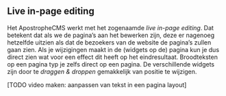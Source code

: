 

## Live in-page editing

Het ApostropheCMS werkt met het zogenaamde _live in-page editing_. Dat betekent dat als we de pagina’s aan het bewerken zijn, deze er nagenoeg hetzelfde uitzien als dat de bezoekers van de website de pagina’s  zullen gaan zien. Als je wijzigingen maakt in de (widgets op de) pagina kun je dus direct zien wat voor een effect dit heeft op het eindresultaat. Broodteksten op een pagina typ je zelfs direct op een pagina. De verschillende widgets zijn door te _draggen & droppen_ gemakkelijk van positie te wijzigen.

[TODO video maken: aanpassen van tekst in een pagina layout]

